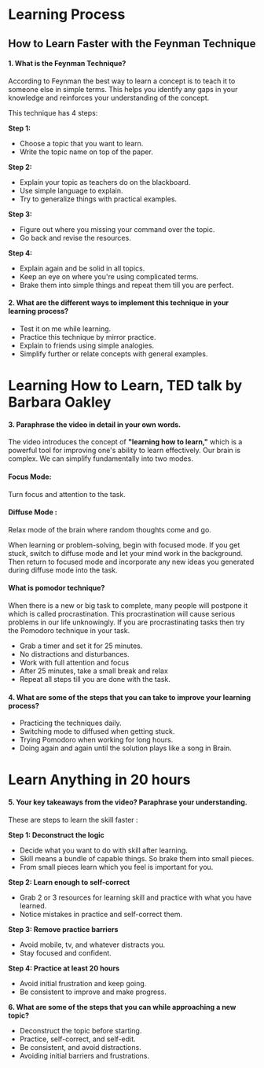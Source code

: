 # Learning Process

## How to Learn Faster with the Feynman Technique

#### 1. What is the Feynman Technique?
According to Feynman the best way to learn a concept is to teach it to someone else in simple terms. This helps you identify any gaps in your knowledge and reinforces your understanding of the concept.

This technique has 4 steps:

**Step 1:**
 -  Choose a topic that you want to learn.
 - Write the topic name on top of the paper.
 
 **Step 2:**
 - Explain your topic as teachers do on the blackboard.
 - Use simple language to explain.
 - Try to generalize things with practical examples.
 
  **Step 3:**
 - Figure out where you missing your command over the topic.
 - Go back and revise the resources.
 
 **Step 4:**
 - Explain again and be solid in all topics.
 - Keep an eye on where you're using complicated terms.
 - Brake them into simple things and repeat them till you are perfect.
 
 #### 2. What are the different ways to implement this technique in your learning process?

 - Test it on me while learning. 
 - Practice this technique by mirror practice.
 - Explain to friends using simple analogies.
 - Simplify further or relate concepts with general examples.

# Learning How to Learn, TED talk by Barbara Oakley

#### 3. Paraphrase the video in detail in your own words.
The video introduces the concept of **"learning how to learn,"** which is a powerful tool for improving one's ability to learn effectively. Our brain is complex. We can simplify fundamentally into two modes.

#### Focus Mode:
Turn focus and attention to the task.

#### Diffuse Mode :
Relax mode of the brain where random thoughts come and go.

When learning or problem-solving, begin with focused mode. If you get stuck, switch to diffuse mode and let your mind work in the background.
Then return to focused mode and incorporate any new ideas you generated during diffuse mode into the task.


#### What is pomodor technique?

When there is a new or big task to complete, many people will postpone it which is called procrastination. This procrastination will cause serious problems in our life unknowingly. 
If you are procrastinating tasks then try the Pomodoro technique in your task.

 - Grab a timer and set it for 25 minutes.
 - No distractions and disturbances.
 - Work with full attention and focus
 - After 25 minutes, take a small break and relax
 - Repeat all steps till you are done with the task.
 
#### 4. What are some of the steps that you can take to improve your learning process?
- Practicing the techniques daily.
- Switching mode to diffused when getting stuck.
- Trying Pomodoro when working for long hours.
- Doing again and again until the solution plays like a song in Brain.

# Learn Anything in 20 hours
#### 5. Your key takeaways from the video? Paraphrase your understanding.
These are steps to learn the skill faster :

**Step 1: Deconstruct the logic**
 - Decide what you want to do with skill after learning.
 - Skill means a bundle of capable things. So brake them into small pieces.
 - From small pieces learn which you feel is important for you.

**Step 2: Learn enough to self-correct**
 - Grab 2 or 3 resources for learning skill and practice with what you have learned.
 - Notice mistakes in practice and self-correct them.

**Step 3: Remove practice barriers**
 - Avoid mobile, tv, and whatever distracts you.
 - Stay focused and confident.

**Step 4: Practice at least 20 hours**
 - Avoid initial frustration and keep going.
 - Be consistent to improve and make progress.


**6. What are some of the steps that you can while approaching a new topic?**

- Deconstruct the topic before starting.
- Practice, self-correct, and self-edit.
- Be consistent, and avoid distractions.
- Avoiding initial barriers and frustrations.
